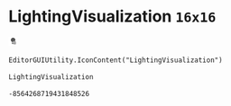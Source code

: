 # LightingVisualization `16x16`
<img src="/img/LightingVisualization.png" width=16 height=16>

``` CSharp
EditorGUIUtility.IconContent("LightingVisualization")
```
```
LightingVisualization
```
```
-8564268719431848526
```

